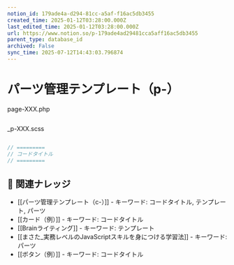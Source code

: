 ```yaml
---
notion_id: 179ade4a-d294-81cc-a5af-f16ac5db3455
created_time: 2025-01-12T03:28:00.000Z
last_edited_time: 2025-01-12T03:28:00.000Z
url: https://www.notion.so/p-179ade4ad29481cca5aff16ac5db3455
parent_type: database_id
archived: False
sync_time: 2025-07-12T14:43:03.796874
---
```


# パーツ管理テンプレート（p-）

page-XXX.php
```php

```
_p-XXX.scss
```scss

```
```javascript
// =========
// コードタイトル
// =========
```

## 🔗 関連ナレッジ
- [[パーツ管理テンプレート（c-）]] - キーワード: コードタイトル, テンプレート, パーツ
- [[カード（例）]] - キーワード: コードタイトル
- [[Brainライティング]] - キーワード: テンプレート
- [[まさた_実務レベルのJavaScriptスキルを身につける学習法]] - キーワード: パーツ
- [[ボタン（例）]] - キーワード: コードタイトル
